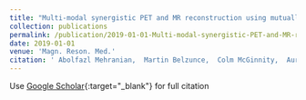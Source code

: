 ```yaml
---
title: "Multi-modal synergistic PET and MR reconstruction using mutually weighted quadratic priors"
collection: publications
permalink: /publication/2019-01-01-Multi-modal-synergistic-PET-and-MR-reconstruction-using-mutually-weighted-quadratic-priors
date: 2019-01-01
venue: 'Magn. Reson. Med.'
citation: ' Abolfazl Mehranian,  Martin Belzunce,  Colm McGinnity,  Aurelien Bustin,  Claudia Prieto,  Alexander Hammers,  Andrew Reader, &quot;Multi-modal synergistic PET and MR reconstruction using mutually weighted quadratic priors.&quot; Magn. Reson. Med., 2019.'
---
```

Use [Google Scholar](https://scholar.google.com/scholar?q=Multi+modal+synergistic+PET+and+MR+reconstruction+using+mutually+weighted+quadratic+priors){:target="_blank"} for full citation